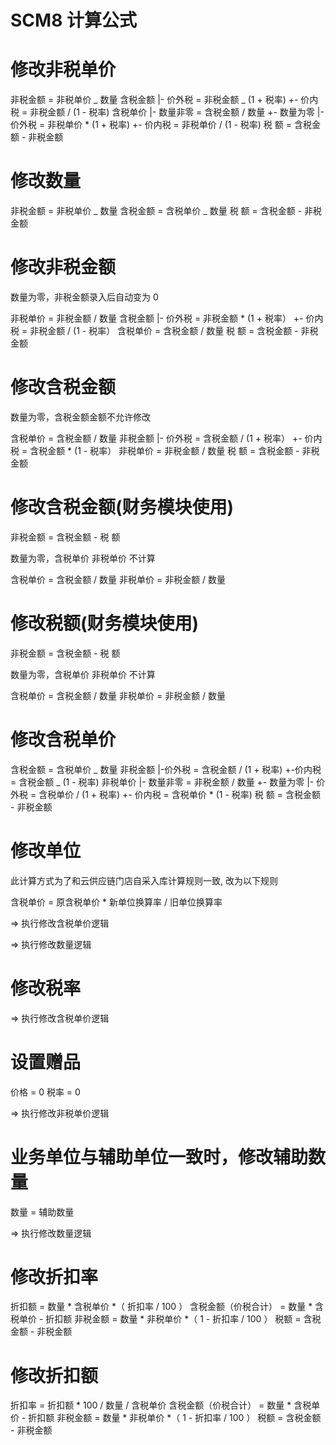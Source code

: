 # SCM8 计算公式

# 修改非税单价

非税金额 = 非税单价 _ 数量
含税金额
|- 价外税 = 非税金额 _ (1 + 税率)
+- 价内税 = 非税金额 / (1 - 税率)
含税单价
|- 数量非零 = 含税金额 / 数量
+- 数量为零
|- 价外税 = 非税单价 \* (1 + 税率)
+- 价内税 = 非税单价 / (1 - 税率)
税 额 = 含税金额 - 非税金额

# 修改数量

非税金额 = 非税单价 _ 数量
含税金额 = 含税单价 _ 数量
税 额 = 含税金额 - 非税金额

# 修改非税金额

数量为零，非税金额录入后自动变为 0

非税单价 = 非税金额 / 数量
含税金额
|- 价外税 = 非税金额 \* (1 + 税率）
+- 价内税 = 非税金额 / (1 - 税率）
含税单价 = 含税金额 / 数量
税 额 = 含税金额 - 非税金额

# 修改含税金额

数量为零，含税金额金额不允许修改

含税单价 = 含税金额 / 数量
非税金额
|- 价外税 = 含税金额 / (1 + 税率）
+- 价内税 = 含税金额 \* (1 - 税率）
非税单价 = 非税金额 / 数量
税 额 = 含税金额 - 非税金额

# 修改含税金额(财务模块使用)

非税金额 = 含税金额 - 税 额

数量为零，含税单价 非税单价 不计算

含税单价 = 含税金额 / 数量
非税单价 = 非税金额 / 数量

# 修改税额(财务模块使用)

非税金额 = 含税金额 - 税 额

数量为零，含税单价 非税单价 不计算

含税单价 = 含税金额 / 数量
非税单价 = 非税金额 / 数量

# 修改含税单价

含税金额 = 含税单价 _ 数量
非税金额
|-价外税 = 含税金额 / (1 + 税率)
+-价内税 = 含税金额 _ (1 - 税率)
非税单价
|- 数量非零 = 非税金额 / 数量
+- 数量为零
|- 价外税 = 含税单价 / (1 + 税率)
+- 价内税 = 含税单价 \* (1 - 税率)
税 额 = 含税金额 - 非税金额

# 修改单位

此计算方式为了和云供应链门店自采入库计算规则一致, 改为以下规则

含税单价 = 原含税单价 \* 新单位换算率 / 旧单位换算率

=> 执行修改含税单价逻辑

=> 执行修改数量逻辑

# 修改税率

=> 执行修改含税单价逻辑

# 设置赠品

价格 = 0
税率 = 0

=> 执行修改非税单价逻辑

# 业务单位与辅助单位一致时，修改辅助数量

数量 = 辅助数量

=> 执行修改数量逻辑

# 修改折扣率

折扣额 = 数量 \* 含税单价 \*（ 折扣率 / 100 ）
含税金额（价税合计） = 数量 \* 含税单价 - 折扣额
非税金额 = 数量 \* 非税单价 \*（ 1 - 折扣率 / 100 ）
税额 = 含税金额 - 非税金额

# 修改折扣额

折扣率 = 折扣额 \* 100 / 数量 / 含税单价
含税金额（价税合计） = 数量 \* 含税单价 - 折扣额
非税金额 = 数量 \* 非税单价 \*（ 1 - 折扣率 / 100 ）
税额 = 含税金额 - 非税金额